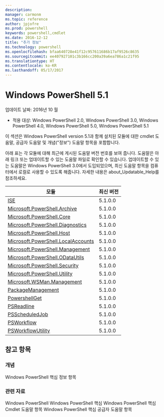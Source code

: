 ```yaml
---
description: 
manager: carmonm
ms.topic: reference
author: jpjofre
ms.prod: powershell
keywords: powershell,cmdlet
ms.date: 2016-12-12
title: "추가 정보"
ms.technology: powershell
ms.openlocfilehash: bfaa640728e41f12c957611686b17af9526c8635
ms.sourcegitcommit: ee407927101c3b166cc200a39a6ea786a1c21f95
ms.translationtype: HT
ms.contentlocale: ko-KR
ms.lasthandoff: 05/17/2017
---
```

# <a name="windows-powershell-51"></a>Windows PowerShell 5.1

업데이트 날짜: 2016년 10 월
- 적용 대상: Windows PowerShell 2.0, Windows PowerShell 3.0, Windows PowerShell 4.0, Windows PowerShell 5.0, Windows PowerShell 5.1

이 섹션은 Windows PowerShell version 5.1과 함께 설치된 모듈에 대한 cmdlet 도움말, 공급자 도움말 및 개념("정보") 도움말 항목을 포함합니다.

아래 표는 각 모듈에 대해 최근에 게시된 도움말 버전 번호를 보여 줍니다.
도움말은 아래 링크 또는 업데이트할 수 있는 도움말 파일로 확인할 수 있습니다.
업데이트할 수 있는 도움말은 Windows PowerShell 3.0에서 도입되었으며, 최신 도움말 항목을 컴퓨터에서 로컬로 사용할 수 있도록 해줍니다.
자세한 내용은 about_Updatable_Help를 참조하세요.

모듈 | 최신 버전
----------------------------- | --------------
[ISE](ISE/ISE.md) |5.1.0.0
[Microsoft.PowerShell.Archive](Microsoft.PowerShell.Archive/Microsoft.PowerShell.Archive.md) |5.1.0.0
[Microsoft.PowerShell.Core](Microsoft.PowerShell.Core/Microsoft.PowerShell.Core.md) |5.1.0.0
[Microsoft.PowerShell.Diagnostics](Microsoft.PowerShell.Diagnostics/Microsoft.PowerShell.Diagnostics.md) |5.1.0.0
[Microsoft.PowerShell.Host](Microsoft.PowerShell.Host/Microsoft.PowerShell.Host.md) |5.1.0.0
[Microsoft.PowerShell.LocalAccounts](Microsoft.PowerShell.LocalAccounts/Microsoft.PowerShell.LocalAccounts.md) |5.1.0.0
[Microsoft.PowerShell.Management](Microsoft.PowerShell.Management/Microsoft.PowerShell.Management.md) |5.1.0.0
[Microsoft.PowerShell.ODataUtils](Microsoft.PowerShell.ODataUtils/Microsoft.PowerShell.ODataUtils.md) |5.1.0.0
[Microsoft.PowerShell.Security](Microsoft.PowerShell.Security/Microsoft.PowerShell.Security.md) |5.1.0.0
[Microsoft.PowerShell.Utility](Microsoft.PowerShell.Utility/Microsoft.PowerShell.Utility.md) |5.1.0.0
[Microsoft.WSMan.Management](Microsoft.WSMan.Management/Microsoft.WSMan.Management.md) |5.1.0.0
[PackageManagement](PackageManagement/PackageManagement.md) |5.1.0.0
[PowershellGet](PowerShellGet/PowerShellGet.md) |5.1.0.0
[PSReadline](PSReadline/PSReadline.md) |5.1.0.0
[PSScheduledJob](PSScheduledJob/PSScheduledJob.md) |5.1.0.0
[PSWorkflow](PSWorkflow/PSWorkflow.md) |5.1.0.0
[PSWorkflowUtility](PSWorkflowUtility/PSWorkflowUtility.md) |5.1.0.0


##  <a name="see-also"></a>참고 항목
###  <a name="concepts"></a>개념
Windows PowerShell 핵심 정보 항목

###  <a name="other-resources"></a>관련 자료
Windows PowerShell Windows PowerShell 핵심 Windows PowerShell 핵심 Cmdlet 도움말 항목 Windows PowerShell 핵심 공급자 도움말 항목

